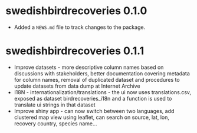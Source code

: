 # swedishbirdrecoveries 0.1.0

* Added a `NEWS.md` file to track changes to the package.

# swedishbirdrecoveries 0.1.1

* Improve datasets - more descriptive column names based on discussions with stakeholders, better documentation covering metadata for column names, removal of duplicated dataset and procedures to update datasets from data dump at Internet Archive
* I18N - internationalization/translations - the ui now uses translations.csv, exposed as dataset birdrecoveries_i18n and a function is used to translate ui strings in that dataset
* Improve shiny app - can now switch between two languages, add clustered map view using leaflet, can search on source, lat, lon, recovery country, species name...
